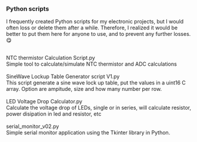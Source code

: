 <h3>Python scripts</h3>
<p>I frequently created Python scripts for my electronic projects, but I would often loss or delete them after a while. Therefore, I realized it would be better to put  them here for anyone to use, and to prevent any further losses. 😋 </p>
<br />NTC thermistor Calculation Script.py
<br />Simple tool to calculate/simulate NTC thermistor and ADC calculations
<br />
<br />SineWave Lockup Table Generator script V1.py
<br />This script generate a sine wave lock up table, put the values in a uint16 C array. Option are ampitude, size and how many number per row.
<br />
<br />LED Voltage Drop Calculator.py
<br />Calculate the voltage drop of LEDs, single or in series, will calculate resistor, power disipation in led and resistor, etc
<br />
<br />serial_monitor_v02.py
<br />Simple serial monitor application using the Tkinter library in Python. 
